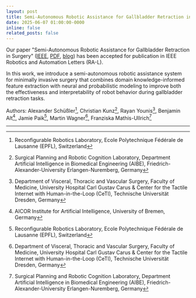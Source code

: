 ```yaml
---
layout: post
title: Semi-Autonomous Robotic Assistance for Gallbladder Retraction in Surgery accepted to RA-L
date: 2025-06-07 01:00:00-0000
inline: false
related_posts: false
---
```


Our paper "Semi-Autonomous Robotic Assistance for Gallbladder Retraction in Surgery" ([IEEE](https://ieeexplore.ieee.org/document/11027660), [PDF](/assets/pdf/RAL_DKMP.pdf), [blog](/blog/2025/semi-autonomous-robotic-assistance-for-gallbladder-retraction)) has been accepted for publication in IEEE Robotics and Automation Letters (RA-L).

In this work, we introduce a semi-autonomous robotic assistance system for minimally invasive surgery that combines domain knowledge-informed feature extraction with neural and probabilistic modeling to improve both the effectiveness and interpretability of robot behavior during gallbladder retraction tasks.

Authors:
Alexander Schüßler[^1], Christian Kunz[^2], Rayan Younis[^3], Benjamin Alt[^4], Jamie Paik[^1], Martin Wagner[^3], Franziska Mathis-Ullrich[^2]

---

[^1]: Reconfigurable Robotics Laboratory, Ecole Polytechnique Fédérale de Lausanne (EPFL), Switzerland
[^2]: Surgical Planning and Robotic Cognition Laboratory, Department Artificial Intelligence in Biomedical Engineering (AIBE), Friedrich-Alexander-University Erlangen-Nuremberg, Germany
[^3]:  Department of Visceral, Thoracic and Vascular Surgery, Faculty of Medicine, University Hospital Carl Gustav Carus & Center for the Tactile Internet with Human-in-the-Loop (CeTI), Technische Universität Dresden, Germany
[^4]: AICOR Institute for Artificial Intelligence, University of Bremen, Germany